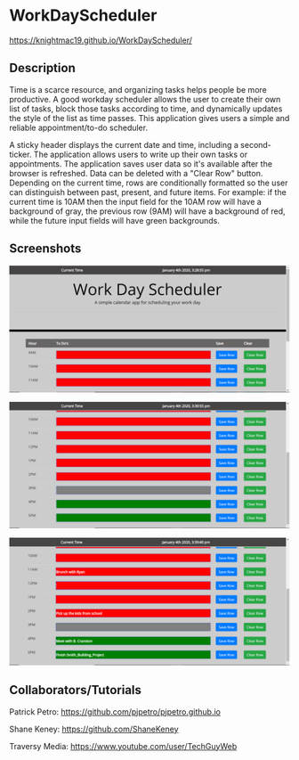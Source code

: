 # WorkDayScheduler

https://knightmac19.github.io/WorkDayScheduler/

## Description 

Time is a scarce resource, and organizing tasks helps people be more productive. A good workday scheduler allows the user to create their own list of tasks, block those tasks according to time, and dynamically updates the style of the list as time passes. This application gives users a simple and reliable appointment/to-do scheduler.

A sticky header displays the current date and time, including a second-ticker. The application allows users to write up their own tasks or appointments. The application saves user data so it's available after the browser is refreshed. Data can be deleted with a "Clear Row" button. Depending on the current time, rows are conditionally formatted so the user can distinguish between past, present, and future items. For example: if the current time is 10AM then the input field for the 10AM row will have a background of gray, the previous row (9AM) will have a background of red, while the future input fields will have green backgrounds. 


## Screenshots
![alt_text](https://github.com/knightmac19/WorkDayScheduler/blob/master/WorkDayScheduler1.png)

![alt_text](https://github.com/knightmac19/WorkDayScheduler/blob/master/WorkDayScheduler2.png)

![alt_text](https://github.com/knightmac19/WorkDayScheduler/blob/master/WorkDayScheduler3.png)

## Collaborators/Tutorials
Patrick Petro: 
https://github.com/pjpetro/pjpetro.github.io

Shane Keney: 
https://github.com/ShaneKeney

Traversy Media: 
https://www.youtube.com/user/TechGuyWeb

